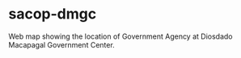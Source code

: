 # sacop-dmgc
Web map showing the location of Government Agency at Diosdado Macapagal Government Center.
